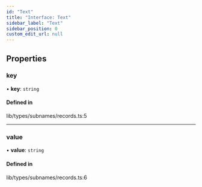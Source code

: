 ```yaml
---
id: "Text"
title: "Interface: Text"
sidebar_label: "Text"
sidebar_position: 0
custom_edit_url: null
---
```


## Properties

### key

• **key**: `string`

#### Defined in

lib/types/subnames/records.ts:5

___

### value

• **value**: `string`

#### Defined in

lib/types/subnames/records.ts:6
